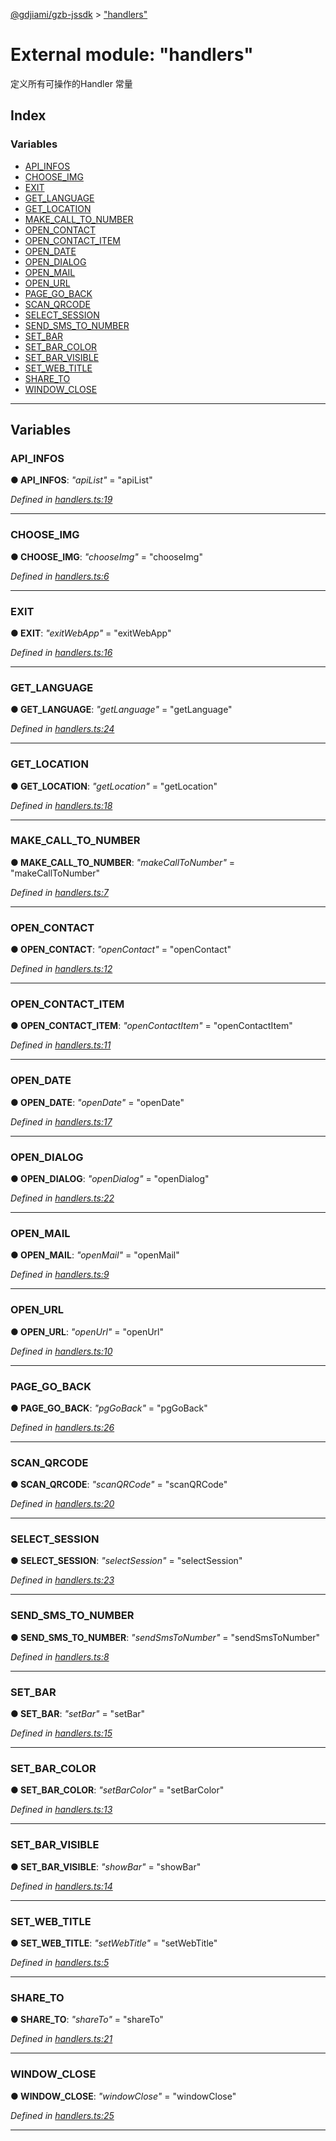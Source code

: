 [@gdjiami/gzb-jssdk](../README.md) > ["handlers"](../modules/_handlers_.md)



# External module: "handlers"


定义所有可操作的Handler 常量

## Index

### Variables

* [API_INFOS](_handlers_.md#api_infos)
* [CHOOSE_IMG](_handlers_.md#choose_img)
* [EXIT](_handlers_.md#exit)
* [GET_LANGUAGE](_handlers_.md#get_language)
* [GET_LOCATION](_handlers_.md#get_location)
* [MAKE_CALL_TO_NUMBER](_handlers_.md#make_call_to_number)
* [OPEN_CONTACT](_handlers_.md#open_contact)
* [OPEN_CONTACT_ITEM](_handlers_.md#open_contact_item)
* [OPEN_DATE](_handlers_.md#open_date)
* [OPEN_DIALOG](_handlers_.md#open_dialog)
* [OPEN_MAIL](_handlers_.md#open_mail)
* [OPEN_URL](_handlers_.md#open_url)
* [PAGE_GO_BACK](_handlers_.md#page_go_back)
* [SCAN_QRCODE](_handlers_.md#scan_qrcode)
* [SELECT_SESSION](_handlers_.md#select_session)
* [SEND_SMS_TO_NUMBER](_handlers_.md#send_sms_to_number)
* [SET_BAR](_handlers_.md#set_bar)
* [SET_BAR_COLOR](_handlers_.md#set_bar_color)
* [SET_BAR_VISIBLE](_handlers_.md#set_bar_visible)
* [SET_WEB_TITLE](_handlers_.md#set_web_title)
* [SHARE_TO](_handlers_.md#share_to)
* [WINDOW_CLOSE](_handlers_.md#window_close)



---
## Variables
<a id="api_infos"></a>

###  API_INFOS

**●  API_INFOS**:  *"apiList"*  = "apiList"

*Defined in [handlers.ts:19](https://github.com/GDJiaMi/gzb-jssdk/blob/38ff667/src/handlers.ts#L19)*





___

<a id="choose_img"></a>

###  CHOOSE_IMG

**●  CHOOSE_IMG**:  *"chooseImg"*  = "chooseImg"

*Defined in [handlers.ts:6](https://github.com/GDJiaMi/gzb-jssdk/blob/38ff667/src/handlers.ts#L6)*





___

<a id="exit"></a>

###  EXIT

**●  EXIT**:  *"exitWebApp"*  = "exitWebApp"

*Defined in [handlers.ts:16](https://github.com/GDJiaMi/gzb-jssdk/blob/38ff667/src/handlers.ts#L16)*





___

<a id="get_language"></a>

###  GET_LANGUAGE

**●  GET_LANGUAGE**:  *"getLanguage"*  = "getLanguage"

*Defined in [handlers.ts:24](https://github.com/GDJiaMi/gzb-jssdk/blob/38ff667/src/handlers.ts#L24)*





___

<a id="get_location"></a>

###  GET_LOCATION

**●  GET_LOCATION**:  *"getLocation"*  = "getLocation"

*Defined in [handlers.ts:18](https://github.com/GDJiaMi/gzb-jssdk/blob/38ff667/src/handlers.ts#L18)*





___

<a id="make_call_to_number"></a>

###  MAKE_CALL_TO_NUMBER

**●  MAKE_CALL_TO_NUMBER**:  *"makeCallToNumber"*  = "makeCallToNumber"

*Defined in [handlers.ts:7](https://github.com/GDJiaMi/gzb-jssdk/blob/38ff667/src/handlers.ts#L7)*





___

<a id="open_contact"></a>

###  OPEN_CONTACT

**●  OPEN_CONTACT**:  *"openContact"*  = "openContact"

*Defined in [handlers.ts:12](https://github.com/GDJiaMi/gzb-jssdk/blob/38ff667/src/handlers.ts#L12)*





___

<a id="open_contact_item"></a>

###  OPEN_CONTACT_ITEM

**●  OPEN_CONTACT_ITEM**:  *"openContactItem"*  = "openContactItem"

*Defined in [handlers.ts:11](https://github.com/GDJiaMi/gzb-jssdk/blob/38ff667/src/handlers.ts#L11)*





___

<a id="open_date"></a>

###  OPEN_DATE

**●  OPEN_DATE**:  *"openDate"*  = "openDate"

*Defined in [handlers.ts:17](https://github.com/GDJiaMi/gzb-jssdk/blob/38ff667/src/handlers.ts#L17)*





___

<a id="open_dialog"></a>

###  OPEN_DIALOG

**●  OPEN_DIALOG**:  *"openDialog"*  = "openDialog"

*Defined in [handlers.ts:22](https://github.com/GDJiaMi/gzb-jssdk/blob/38ff667/src/handlers.ts#L22)*





___

<a id="open_mail"></a>

###  OPEN_MAIL

**●  OPEN_MAIL**:  *"openMail"*  = "openMail"

*Defined in [handlers.ts:9](https://github.com/GDJiaMi/gzb-jssdk/blob/38ff667/src/handlers.ts#L9)*





___

<a id="open_url"></a>

###  OPEN_URL

**●  OPEN_URL**:  *"openUrl"*  = "openUrl"

*Defined in [handlers.ts:10](https://github.com/GDJiaMi/gzb-jssdk/blob/38ff667/src/handlers.ts#L10)*





___

<a id="page_go_back"></a>

###  PAGE_GO_BACK

**●  PAGE_GO_BACK**:  *"pgGoBack"*  = "pgGoBack"

*Defined in [handlers.ts:26](https://github.com/GDJiaMi/gzb-jssdk/blob/38ff667/src/handlers.ts#L26)*





___

<a id="scan_qrcode"></a>

###  SCAN_QRCODE

**●  SCAN_QRCODE**:  *"scanQRCode"*  = "scanQRCode"

*Defined in [handlers.ts:20](https://github.com/GDJiaMi/gzb-jssdk/blob/38ff667/src/handlers.ts#L20)*





___

<a id="select_session"></a>

###  SELECT_SESSION

**●  SELECT_SESSION**:  *"selectSession"*  = "selectSession"

*Defined in [handlers.ts:23](https://github.com/GDJiaMi/gzb-jssdk/blob/38ff667/src/handlers.ts#L23)*





___

<a id="send_sms_to_number"></a>

###  SEND_SMS_TO_NUMBER

**●  SEND_SMS_TO_NUMBER**:  *"sendSmsToNumber"*  = "sendSmsToNumber"

*Defined in [handlers.ts:8](https://github.com/GDJiaMi/gzb-jssdk/blob/38ff667/src/handlers.ts#L8)*





___

<a id="set_bar"></a>

###  SET_BAR

**●  SET_BAR**:  *"setBar"*  = "setBar"

*Defined in [handlers.ts:15](https://github.com/GDJiaMi/gzb-jssdk/blob/38ff667/src/handlers.ts#L15)*





___

<a id="set_bar_color"></a>

###  SET_BAR_COLOR

**●  SET_BAR_COLOR**:  *"setBarColor"*  = "setBarColor"

*Defined in [handlers.ts:13](https://github.com/GDJiaMi/gzb-jssdk/blob/38ff667/src/handlers.ts#L13)*





___

<a id="set_bar_visible"></a>

###  SET_BAR_VISIBLE

**●  SET_BAR_VISIBLE**:  *"showBar"*  = "showBar"

*Defined in [handlers.ts:14](https://github.com/GDJiaMi/gzb-jssdk/blob/38ff667/src/handlers.ts#L14)*





___

<a id="set_web_title"></a>

###  SET_WEB_TITLE

**●  SET_WEB_TITLE**:  *"setWebTitle"*  = "setWebTitle"

*Defined in [handlers.ts:5](https://github.com/GDJiaMi/gzb-jssdk/blob/38ff667/src/handlers.ts#L5)*





___

<a id="share_to"></a>

###  SHARE_TO

**●  SHARE_TO**:  *"shareTo"*  = "shareTo"

*Defined in [handlers.ts:21](https://github.com/GDJiaMi/gzb-jssdk/blob/38ff667/src/handlers.ts#L21)*





___

<a id="window_close"></a>

###  WINDOW_CLOSE

**●  WINDOW_CLOSE**:  *"windowClose"*  = "windowClose"

*Defined in [handlers.ts:25](https://github.com/GDJiaMi/gzb-jssdk/blob/38ff667/src/handlers.ts#L25)*





___


